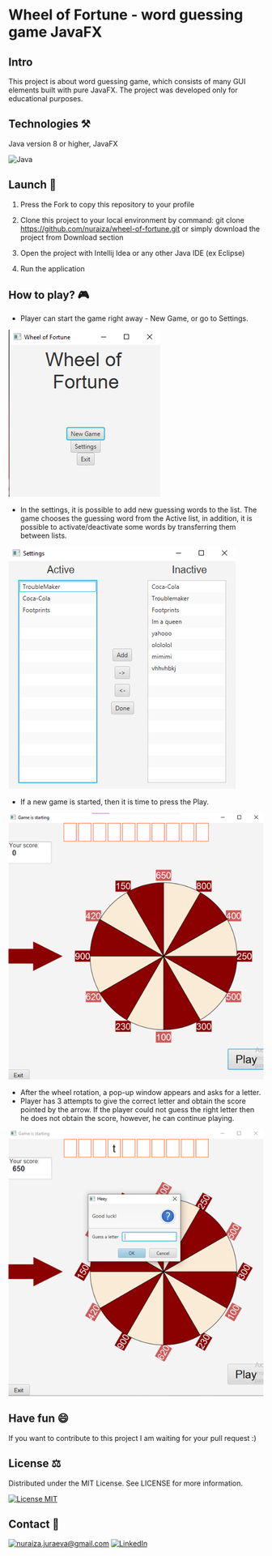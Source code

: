 # Wheel of Fortune - word guessing game JavaFX
## Intro
This project is about word guessing game, which consists of many GUI elements built with pure JavaFX. The project was developed only for educational purposes.

## Technologies :hammer_and_pick:

Java version 8 or higher,
JavaFX


![Java](https://img.shields.io/badge/java-%23ED8B00.svg?style=for-the-badge&logo=java&logoColor=white)

## Launch :electric_plug:

 1. Press the Fork to copy this repository to your profile

 2. Clone this project to your local environment by command:
 git clone https://github.com/nuraiza/wheel-of-fortune.git
 or simply download the project from Download section

 3. Open the project with Intellij Idea or any other Java IDE (ex Eclipse)
 4. Run the application
## How to play? :video_game:

- Player can start the game right away - New Game, or go to Settings. 


![](images/appscreen3.png)


- In the settings, it is possible to add new guessing words to the list. The game chooses the guessing word from the Active list, in addition, it is possible to activate/deactivate some words by transferring them between lists. 


![](images/appscreen4.png)


- If a new game is started, then it is time to press the Play.


 ![](images/appscreen.png) 
 
 
 - After the wheel rotation, a pop-up window appears and asks for a letter.
- Player has 3 attempts to give the correct letter and obtain the score pointed by the arrow. If the player could not guess the right letter then he does not obtain the score, however, he can continue playing.


 ![](images/appscreen2.png) 



## Have fun :smile:
If you want to contribute to this project I am waiting for your pull request :)

## License :balance_scale:
Distributed under the MIT License. See LICENSE for more information.


[![License MIT](https://img.shields.io/badge/license-MIT-blue.svg)](LICENSE)

## Contact :email:
<a href="mailto:nuraiza.juraeva@gmail.com">![nuraiza.juraeva@gmail.com](https://img.shields.io/badge/Gmail-D14836?style=for-the-badge&logo=gmail&logoColor=white)</a> <a href="<https://www.linkedin.com/in/nuraiza/>">![LinkedIn](https://img.shields.io/badge/LinkedIn-0077B5?style=for-the-badge&logo=linkedin&logoColor=white)</a>


